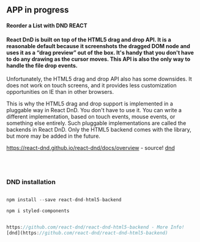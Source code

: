 ## APP in progress

#### Reorder a List with DND REACT

<h4>React DnD is built on top of the HTML5 drag and drop API. It is a reasonable default because it screenshots the dragged DOM node and uses it as a “drag preview” out of the box. It's handy that you don't have to do any drawing as the cursor moves. This API is also the only way to handle the file drop events.</h4>

<p>

Unfortunately, the HTML5 drag and drop API also has some downsides. It does not work on touch screens, and it provides less customization opportunities on IE than in other browsers.

This is why the HTML5 drag and drop support is implemented in a pluggable way in React DnD. You don't have to use it. You can write a different implementation, based on touch events, mouse events, or something else entirely. Such pluggable implementations are called the backends in React DnD. Only the HTML5 backend comes with the library, but more may be added in the future.

</p>

https://react-dnd.github.io/react-dnd/docs/overview - source!
[dnd](https://react-dnd.github.io/react-dnd/docs/overview)

<br>
<br>

### DND installation

```javascript

npm install --save react-dnd-html5-backend

npm i styled-components


https://github.com/react-dnd/react-dnd-html5-backend - More Info!
[dnd](https://github.com/react-dnd/react-dnd-html5-backend)
